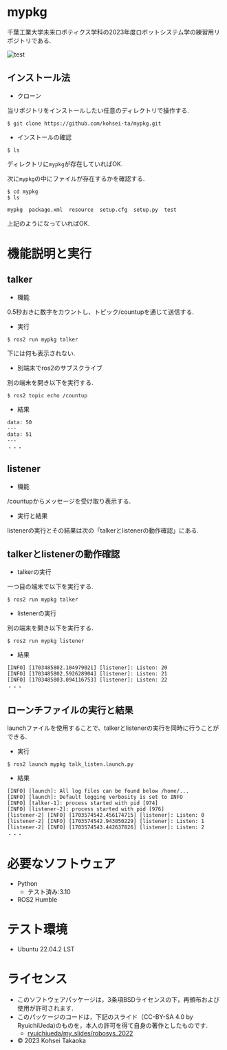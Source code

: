 # mypkg
千葉工業大学未来ロボティクス学科の2023年度ロボットシステム学の練習用リポジトリである.

![test](https://github.com/kohsei-ta/mypkg/actions/workflows/test.yml/badge.svg)

## インストール法

* クローン

当リポジトリをインストールしたい任意のディレクトリで操作する.
```
$ git clone https://github.com/kohsei-ta/mypkg.git
```

* インストールの確認
```
$ ls
```

ディレクトリに`mypkg`が存在していればOK.

次に`mypkg`の中にファイルが存在するかを確認する.
```
$ cd mypkg
$ ls
```
```
mypkg  package.xml  resource  setup.cfg  setup.py  test
```
上記のようになっていればOK.

# 機能説明と実行

## talker
* 機能

0.5秒おきに数字をカウントし、トピック/countupを通じて送信する.

* 実行

```
$ ros2 run mypkg talker 
```
下には何も表示されない.

* 別端末でros2のサブスクライブ

別の端末を開き以下を実行する.
```
$ ros2 topic echo /countup
```

* 結果

```
data: 50
---
data: 51
---
・・・
```

## listener

* 機能

/countupからメッセージを受け取り表示する.

* 実行と結果

listenerの実行とその結果は次の「talkerとlistenerの動作確認」にある.

## talkerとlistenerの動作確認

* talkerの実行

一つ目の端末で以下を実行する.
```
$ ros2 run mypkg talker
```

* listenerの実行

別の端末を開き以下を実行する.
```
$ ros2 run mypkg listener
```

* 結果

```
[INFO] [1703485802.104979021] [listener]: Listen: 20
[INFO] [1703485802.592628904] [listener]: Listen: 21
[INFO] [1703485803.094116753] [listener]: Listen: 22
・・・
```

## ローンチファイルの実行と結果

launchファイルを使用することで、talkerとlistenerの実行を同時に行うことができる.

* 実行
```
$ ros2 launch mypkg talk_listen.launch.py
```
* 結果
```
[INFO] [launch]: All log files can be found below /home/...
[INFO] [launch]: Default logging verbosity is set to INFO
[INFO] [talker-1]: process started with pid [974]
[INFO] [listener-2]: process started with pid [976]
[listener-2] [INFO] [1703574542.456174715] [listener]: Listen: 0
[listener-2] [INFO] [1703574542.943050229] [listener]: Listen: 1
[listener-2] [INFO] [1703574543.442637826] [listener]: Listen: 2
・・・
```

# 必要なソフトウェア
* Python
  * テスト済み:3.10
* ROS2 Humble

# テスト環境
* Ubuntu 22.04.2 LST

# ライセンス
* このソフトウェアパッケージは，3条項BSDライセンスの下，再頒布および使用が許可されます.
* このパッケージのコードは，下記のスライド（CC-BY-SA 4.0 by RyuichiUeda)のものを，本人の許可を得て自身の著作としたものです.
    * [ryuichiueda/my_slides/robosys_2022](https://github.com/ryuichiueda/my_slides/tree/master/robosys_2022)
* © 2023 Kohsei Takaoka
